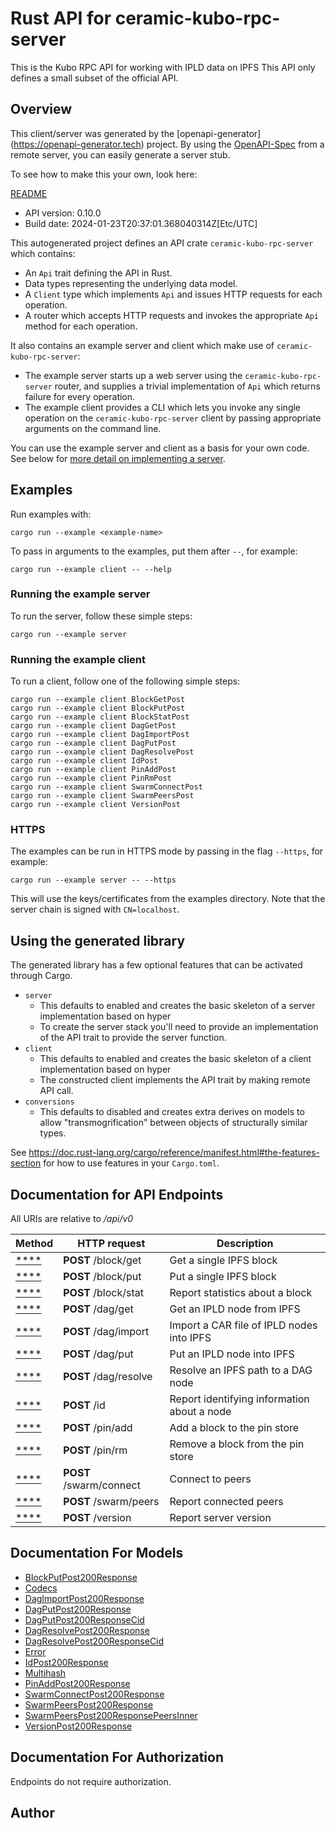 # Rust API for ceramic-kubo-rpc-server

This is the Kubo RPC API for working with IPLD data on IPFS This API only defines a small subset of the official API.


## Overview

This client/server was generated by the [openapi-generator]
(https://openapi-generator.tech) project.  By using the
[OpenAPI-Spec](https://github.com/OAI/OpenAPI-Specification) from a remote
server, you can easily generate a server stub.

To see how to make this your own, look here:

[README]((https://openapi-generator.tech))

- API version: 0.10.0
- Build date: 2024-01-23T20:37:01.368040314Z[Etc/UTC]



This autogenerated project defines an API crate `ceramic-kubo-rpc-server` which contains:
* An `Api` trait defining the API in Rust.
* Data types representing the underlying data model.
* A `Client` type which implements `Api` and issues HTTP requests for each operation.
* A router which accepts HTTP requests and invokes the appropriate `Api` method for each operation.

It also contains an example server and client which make use of `ceramic-kubo-rpc-server`:

* The example server starts up a web server using the `ceramic-kubo-rpc-server`
    router, and supplies a trivial implementation of `Api` which returns failure
    for every operation.
* The example client provides a CLI which lets you invoke
    any single operation on the `ceramic-kubo-rpc-server` client by passing appropriate
    arguments on the command line.

You can use the example server and client as a basis for your own code.
See below for [more detail on implementing a server](#writing-a-server).

## Examples

Run examples with:

```
cargo run --example <example-name>
```

To pass in arguments to the examples, put them after `--`, for example:

```
cargo run --example client -- --help
```

### Running the example server
To run the server, follow these simple steps:

```
cargo run --example server
```

### Running the example client
To run a client, follow one of the following simple steps:

```
cargo run --example client BlockGetPost
cargo run --example client BlockPutPost
cargo run --example client BlockStatPost
cargo run --example client DagGetPost
cargo run --example client DagImportPost
cargo run --example client DagPutPost
cargo run --example client DagResolvePost
cargo run --example client IdPost
cargo run --example client PinAddPost
cargo run --example client PinRmPost
cargo run --example client SwarmConnectPost
cargo run --example client SwarmPeersPost
cargo run --example client VersionPost
```

### HTTPS
The examples can be run in HTTPS mode by passing in the flag `--https`, for example:

```
cargo run --example server -- --https
```

This will use the keys/certificates from the examples directory. Note that the
server chain is signed with `CN=localhost`.

## Using the generated library

The generated library has a few optional features that can be activated through Cargo.

* `server`
    * This defaults to enabled and creates the basic skeleton of a server implementation based on hyper
    * To create the server stack you'll need to provide an implementation of the API trait to provide the server function.
* `client`
    * This defaults to enabled and creates the basic skeleton of a client implementation based on hyper
    * The constructed client implements the API trait by making remote API call.
* `conversions`
    * This defaults to disabled and creates extra derives on models to allow "transmogrification" between objects of structurally similar types.

See https://doc.rust-lang.org/cargo/reference/manifest.html#the-features-section for how to use features in your `Cargo.toml`.

## Documentation for API Endpoints

All URIs are relative to */api/v0*

Method | HTTP request | Description
------------- | ------------- | -------------
[****](docs/default_api.md#) | **POST** /block/get | Get a single IPFS block
[****](docs/default_api.md#) | **POST** /block/put | Put a single IPFS block
[****](docs/default_api.md#) | **POST** /block/stat | Report statistics about a block
[****](docs/default_api.md#) | **POST** /dag/get | Get an IPLD node from IPFS
[****](docs/default_api.md#) | **POST** /dag/import | Import a CAR file of IPLD nodes into IPFS
[****](docs/default_api.md#) | **POST** /dag/put | Put an IPLD node into IPFS
[****](docs/default_api.md#) | **POST** /dag/resolve | Resolve an IPFS path to a DAG node
[****](docs/default_api.md#) | **POST** /id | Report identifying information about a node
[****](docs/default_api.md#) | **POST** /pin/add | Add a block to the pin store
[****](docs/default_api.md#) | **POST** /pin/rm | Remove a block from the pin store
[****](docs/default_api.md#) | **POST** /swarm/connect | Connect to peers
[****](docs/default_api.md#) | **POST** /swarm/peers | Report connected peers
[****](docs/default_api.md#) | **POST** /version | Report server version


## Documentation For Models

 - [BlockPutPost200Response](docs/BlockPutPost200Response.md)
 - [Codecs](docs/Codecs.md)
 - [DagImportPost200Response](docs/DagImportPost200Response.md)
 - [DagPutPost200Response](docs/DagPutPost200Response.md)
 - [DagPutPost200ResponseCid](docs/DagPutPost200ResponseCid.md)
 - [DagResolvePost200Response](docs/DagResolvePost200Response.md)
 - [DagResolvePost200ResponseCid](docs/DagResolvePost200ResponseCid.md)
 - [Error](docs/Error.md)
 - [IdPost200Response](docs/IdPost200Response.md)
 - [Multihash](docs/Multihash.md)
 - [PinAddPost200Response](docs/PinAddPost200Response.md)
 - [SwarmConnectPost200Response](docs/SwarmConnectPost200Response.md)
 - [SwarmPeersPost200Response](docs/SwarmPeersPost200Response.md)
 - [SwarmPeersPost200ResponsePeersInner](docs/SwarmPeersPost200ResponsePeersInner.md)
 - [VersionPost200Response](docs/VersionPost200Response.md)


## Documentation For Authorization
Endpoints do not require authorization.


## Author



